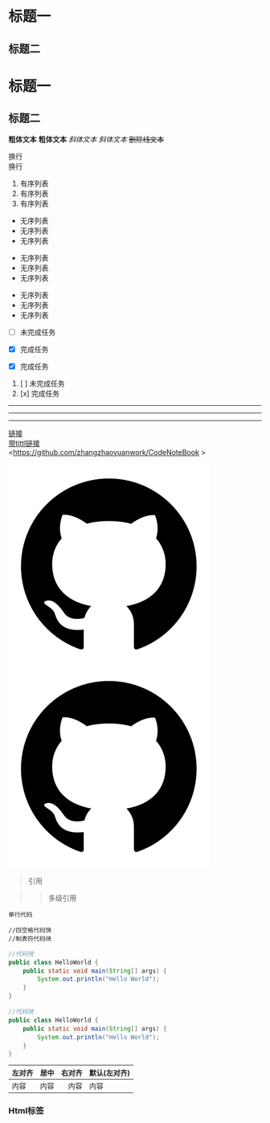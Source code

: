 # 标题一

## 标题二

标题一
===

标题二
---

**粗体文本**
__粗体文本__
*斜体文本*
_斜体文本_
~~删除线文本~~



换行  
换行


1. 有序列表
2. 有序列表
3. 有序列表

- 无序列表
- 无序列表
- 无序列表

* 无序列表
* 无序列表
* 无序列表

+ 无序列表
+ 无序列表
+ 无序列表



* [ ] 未完成任务
- [x] 完成任务
+ [x] 完成任务

1. [ ] 未完成任务
2. [x] 完成任务


***

---

___


[链接](https://github.com/zhangzhaoyuanwork/CodeNoteBook)  
[带tittl链接](https://github.com/zhangzhaoyuanwork/CodeNoteBook "标题")  
<https://github.com/zhangzhaoyuanwork/CodeNoteBook >


![图片](./img/github-fill.svg)  
![带tittl图片](./img/github-fill.svg "标题")

> 引用


> > 多级引用

`单行代码`

    //四空格代码快  
    //制表符代码块

```java
//代码快
public class HelloWorld {
    public static void main(String[] args) {
        System.out.println("Hello World");
    }
}
```
~~~java
//代码快
public class HelloWorld {
    public static void main(String[] args) {
        System.out.println("Hello World");
    }
}
~~~


| 左对齐 | 居中 | 右对齐 |默认(左对齐)|
:-------|:-----:|-------:|-----|
| 内容   | 内容 | 内容   |内容|


<!--注释-->
<?注释>

<h3>Html标签<h3>